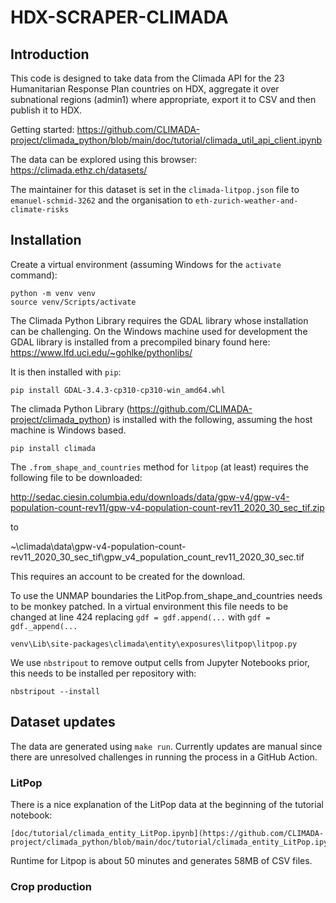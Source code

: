 # HDX-SCRAPER-CLIMADA

## Introduction

This code is designed to take data from the Climada API for the 23 Humanitarian Response Plan countries on HDX, aggregate it over subnational regions (admin1) where appropriate, export it to CSV and then publish it to HDX.

Getting started:
https://github.com/CLIMADA-project/climada_python/blob/main/doc/tutorial/climada_util_api_client.ipynb

The data can be explored using this browser:
https://climada.ethz.ch/datasets/

The maintainer for this dataset is set in the `climada-litpop.json` file to `emanuel-schmid-3262` and the organisation to `eth-zurich-weather-and-climate-risks`

## Installation 
Create a virtual environment (assuming Windows for the `activate` command):

```shell
python -m venv venv
source venv/Scripts/activate
```

The Climada Python Library requires the GDAL library whose installation can be challenging. On the
Windows machine used for development the GDAL library is installed from a precompiled binary found
here: https://www.lfd.uci.edu/~gohlke/pythonlibs/

It is then installed with `pip`:

```shell
pip install GDAL-3.4.3-cp310-cp310-win_amd64.whl
```

The climada Python Library (https://github.com/CLIMADA-project/climada_python) is installed with the
following, assuming the host machine is Windows based. 

```shell
pip install climada
```

The `.from_shape_and_countries` method for `litpop` (at least) requires the following file to be downloaded:

http://sedac.ciesin.columbia.edu/downloads/data/gpw-v4/gpw-v4-population-count-rev11/gpw-v4-population-count-rev11_2020_30_sec_tif.zip

to

~\climada\data\gpw-v4-population-count-rev11_2020_30_sec_tif\gpw_v4_population_count_rev11_2020_30_sec.tif

This requires an account to be created for the download.

To use the UNMAP boundaries the LitPop.from_shape_and_countries needs to be monkey patched. In a virtual environment this file needs to be
changed at line 424 replacing `gdf = gdf.append(...` with `gdf = gdf._append(...`

```
venv\Lib\site-packages\climada\entity\exposures\litpop\litpop.py
```

We use `nbstripout` to remove output cells from Jupyter Notebooks prior, this needs to be installed per repository with:

```
nbstripout --install
```

## Dataset updates

The data are generated using `make run`. Currently updates are manual since there are unresolved challenges in running the process in a GitHub Action.

### LitPop

There is a nice explanation of the LitPop data at the beginning of the tutorial notebook:

```
[doc/tutorial/climada_entity_LitPop.ipynb](https://github.com/CLIMADA-project/climada_python/blob/main/doc/tutorial/climada_entity_LitPop.ipynb)
```

Runtime for Litpop is about 50 minutes and generates 58MB of CSV files.

### Crop production







